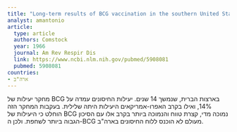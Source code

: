 ```yaml
---
title: "Long-term results of BCG vaccination in the southern United States"
analyst: amantonio
article:
  type: article
  authors: Comstock
  year: 1966
  journal: Am Rev Respir Dis
  link: https://www.ncbi.nlm.nih.gov/pubmed/5908081
  pubmed: 5908081
countries:
- ארה"ב
---
```


מחקר יעילות של BCG בארצות הברית, שנמשך 14 שנים. יעילות החיסונים עמדה על 14%, ואילו בקרב האפרו-אמריקאים היעילות היתה שלילית.
בעקבות המחקר הזה הוחלט כי היעילות של BCG נמוכה מדי, קצרת טווח והנמוכה ביותר בקרב אלו עם הסיכון הגבוה ביותר לשחפת. ולכן ה-BCG מעולם לא הוכנס ללוח החיסונים בארה"ב.
